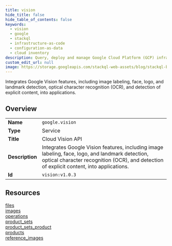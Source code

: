 ```yaml
---
title: vision
hide_title: false
hide_table_of_contents: false
keywords:
  - vision
  - google
  - stackql
  - infrastructure-as-code
  - configuration-as-data
  - cloud inventory
description: Query, deploy and manage Google Cloud Platform (GCP) infrastructure and resources using SQL
custom_edit_url: null
image: https://storage.googleapis.com/stackql-web-assets/blog/stackql-blog-post-featured-image.png
---
```

Integrates Google Vision features, including image labeling, face, logo, and landmark detection, optical character recognition (OCR), and detection of explicit content, into applications.  
    

## Overview
<table><tbody>
<tr><td><b>Name</b></td><td><code>google.vision</code></td></tr>
<tr><td><b>Type</b></td><td>Service</td></tr>
<tr><td><b>Title</b></td><td>Cloud Vision API</td></tr>
<tr><td><b>Description</b></td><td>Integrates Google Vision features, including image labeling, face, logo, and landmark detection, optical character recognition (OCR), and detection of explicit content, into applications.</td></tr>
<tr><td><b>Id</b></td><td><code>vision:v1.0.3</code></td></tr>
</tbody></table>

## Resources
<div class="row">
<div class="providerDocColumn">
<a href="/providers/google/vision/files/">files</a><br />
<a href="/providers/google/vision/images/">images</a><br />
<a href="/providers/google/vision/operations/">operations</a><br />
<a href="/providers/google/vision/product_sets/">product_sets</a><br />
</div>
<div class="providerDocColumn">
<a href="/providers/google/vision/product_sets_product/">product_sets_product</a><br />
<a href="/providers/google/vision/products/">products</a><br />
<a href="/providers/google/vision/reference_images/">reference_images</a><br />
</div>
</div>
